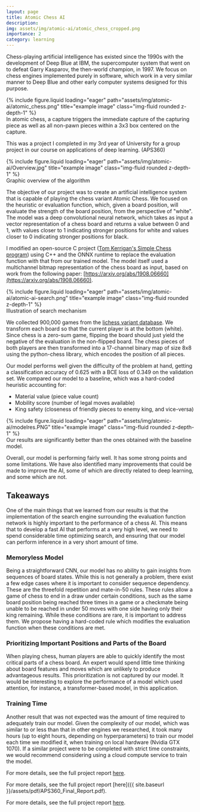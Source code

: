 ```yaml
---
layout: page
title: Atomic Chess AI
description:
img: assets/img/atomic-ai/atomic_chess_cropped.png
importance: 2
category: learning
---
```


Chess-playing artificial intelligence has existed since the 1990s with the development of Deep Blue at IBM, the supercomputer system that went on to defeat Garry Kasparov, the then-world champion, in 1997. We focus on chess engines implemented purely in software, which work in a very similar manner to Deep Blue and other early computer systems designed for this purpose.

<div class="row">
    <div class="col-sm-8 mt-3 mt-md-0">
        {% include figure.liquid loading="eager" path="assets/img/atomic-ai/atomic_chess.png" title="example image" class="img-fluid rounded z-depth-1" %}
    </div>
</div>
<div class="caption">
    In atomic chess, a capture triggers the immediate capture of the capturing piece as well as all non-pawn pieces within a 3x3 box centered on the capture.
</div>

This was a project I completed in my 3rd year of University for a group project in our course on applications of deep learning. (APS360)

<div class="row">
    <div class="col-sm mt-3 mt-md-0">
        {% include figure.liquid loading="eager" path="assets/img/atomic-ai/Overview.jpg" title="example image" class="img-fluid rounded z-depth-1" %}
    </div>
</div>
<div class="caption">Graphic overview of the algorithm</div>

The objective of our project was to create an artificial intelligence system that is capable of playing the chess variant Atomic Chess. We focused on the heuristic or evaluation function, which, given a board position, will evaluate the strength of the board position, from the perspective of "white". The model was a deep convolutional neural network, which takes as input a vector representation of a chess board and returns a value between 0 and 1, with values closer to 1 indicating stronger positions for white and values closer to 0 indicating stronger positions for black.

I modified an open-source C project ([Tom Kerrigan's Simple Chess program](http://www.tckerrigan.com/Chess/TSCP/)) using C++ and the ONNX runtime to replace the evaluation function with that from our trained model. The model itself used a multichannel bitmap representation of the chess board as input, based on work from the following paper: [https://arxiv.org/abs/1908.06660](https://arxiv.org/abs/1908.06660).

<div class="row">
    <div class="col-sm mt-3 mt-md-0">
        {% include figure.liquid loading="eager" path="assets/img/atomic-ai/atomic-ai-search.png" title="example image" class="img-fluid rounded z-depth-1" %}
    </div>
</div>
<div class="caption">Illustration of search mechanism</div>

We collected 900,000 games from the [lichess variant database](https://database.lichess.org/#variant_games). We transform each board so that the current player is at the bottom (white). Since chess is a zero-sum game, flipping the board should just yield the negative of the evaluation in the non-flipped board. The chess pieces of both players are then transformed into a 17-channel binary map of size 8x8 using the python-chess library, which encodes the position of all pieces.

Our model performs well given the difficulty of the problem at hand, getting a classification accuracy of 0.625 with a BCE loss of 0.349 on the validation set. We compared our model to a baseline, which was a hard-coded heuristic accounting for:

- Material value (piece value count)
- Mobility score (number of legal moves available)
- King safety (closeness of friendly pieces to enemy king, and vice-versa)

<div class="row">
    <div class="col-sm mt-3 mt-md-0">
        {% include figure.liquid loading="eager" path="assets/img/atomic-ai/modelres.PNG" title="example image" class="img-fluid rounded z-depth-1" %}
    </div>
</div>
<div class="caption">Our results are significantly better than the ones obtained with the baseline model.</div>

Overall, our model is performing fairly well. It has some strong points and some limitations. We have also identified many improvements that could be made to improve the AI, some of which are directly related to deep learning, and some which are not.

## Takeaways

One of the main things that we learned from our results is that the implementation of the search engine surrounding the evaluation function network is highly important to the performance of a chess AI. This means that to develop a fast AI that performs at a very high level, we need to spend considerable time optimizing search, and ensuring that our model can perform inference in a very short amount of time.

### Memoryless Model

Being a straightforward CNN, our model has no ability to gain insights from sequences of board states. While this is not generally a problem, there exist a few edge cases where it is important to consider sequence dependency. These are the threefold repetition and mate-in-50 rules. These rules allow a game of chess to end in a draw under certain conditions, such as the same board position being reached three times in a game or a checkmate being unable to be reached in under 50 moves with one side having only their king remaining. While these conditions are rare, it is important to address them. We propose having a hard-coded rule which modifies the evaluation function when these conditions are met.

### Prioritizing Important Positions and Parts of the Board

When playing chess, human players are able to quickly identify the most critical parts of a chess board. An expert would spend little time thinking about board features and moves which are unlikely to produce advantageous results. This prioritization is not captured by our model. It would be interesting to explore the performance of a model which used attention, for instance, a transformer-based model, in this application.

### Training Time

Another result that was not expected was the amount of time required to adequately train our model. Given the complexity of our model, which was similar to or less than that in other engines we researched, it took many hours (up to eight hours, depending on hyperparameters) to train our model each time we modified it, when training on local hardware (Nvidia GTX 1070). If a similar project were to be completed with strict time constraints, we would recommend considering using a cloud compute service to train the model.

For more details, see the full project report [here](../assets/pdf/APS360_Final_Report.pdf).

For more details, see the full project report [here]({{ site.baseurl }}/assets/pdf/APS360_Final_Report.pdf).

For more details, see the full project report <a href="{{ site.baseurl }}/assets/pdf/APS360_Final_Report.pdf">here</a>.